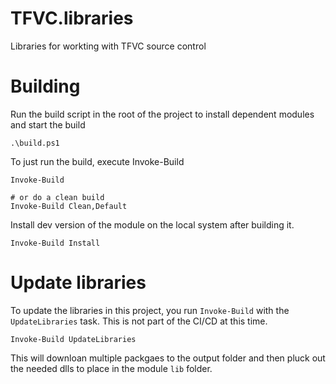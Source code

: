 # TFVC.libraries

Libraries for workting with TFVC source control

# Building

Run the build script in the root of the project to install dependent modules and start the build

    .\build.ps1

To just run the build, execute Invoke-Build

    Invoke-Build

    # or do a clean build
    Invoke-Build Clean,Default


Install dev version of the module on the local system after building it.

    Invoke-Build Install

# Update libraries

To update the libraries in this project, you run `Invoke-Build` with the `UpdateLibraries` task. This is not part of the CI/CD at this time.

    Invoke-Build UpdateLibraries

This will downloan multiple packgaes to the output folder and then pluck out the needed dlls to place in the module `lib` folder.
